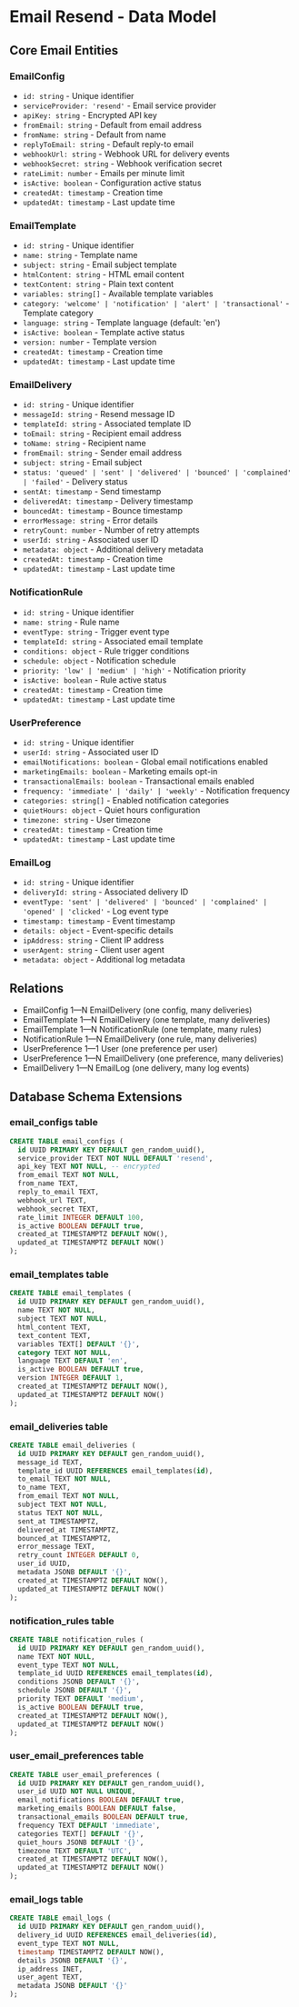 # Email Resend - Data Model

## Core Email Entities

### EmailConfig

- `id: string` - Unique identifier
- `serviceProvider: 'resend'` - Email service provider
- `apiKey: string` - Encrypted API key
- `fromEmail: string` - Default from email address
- `fromName: string` - Default from name
- `replyToEmail: string` - Default reply-to email
- `webhookUrl: string` - Webhook URL for delivery events
- `webhookSecret: string` - Webhook verification secret
- `rateLimit: number` - Emails per minute limit
- `isActive: boolean` - Configuration active status
- `createdAt: timestamp` - Creation time
- `updatedAt: timestamp` - Last update time

### EmailTemplate

- `id: string` - Unique identifier
- `name: string` - Template name
- `subject: string` - Email subject template
- `htmlContent: string` - HTML email content
- `textContent: string` - Plain text content
- `variables: string[]` - Available template variables
- `category: 'welcome' | 'notification' | 'alert' | 'transactional'` - Template category
- `language: string` - Template language (default: 'en')
- `isActive: boolean` - Template active status
- `version: number` - Template version
- `createdAt: timestamp` - Creation time
- `updatedAt: timestamp` - Last update time

### EmailDelivery

- `id: string` - Unique identifier
- `messageId: string` - Resend message ID
- `templateId: string` - Associated template ID
- `toEmail: string` - Recipient email address
- `toName: string` - Recipient name
- `fromEmail: string` - Sender email address
- `subject: string` - Email subject
- `status: 'queued' | 'sent' | 'delivered' | 'bounced' | 'complained' | 'failed'` - Delivery status
- `sentAt: timestamp` - Send timestamp
- `deliveredAt: timestamp` - Delivery timestamp
- `bouncedAt: timestamp` - Bounce timestamp
- `errorMessage: string` - Error details
- `retryCount: number` - Number of retry attempts
- `userId: string` - Associated user ID
- `metadata: object` - Additional delivery metadata
- `createdAt: timestamp` - Creation time
- `updatedAt: timestamp` - Last update time

### NotificationRule

- `id: string` - Unique identifier
- `name: string` - Rule name
- `eventType: string` - Trigger event type
- `templateId: string` - Associated email template
- `conditions: object` - Rule trigger conditions
- `schedule: object` - Notification schedule
- `priority: 'low' | 'medium' | 'high'` - Notification priority
- `isActive: boolean` - Rule active status
- `createdAt: timestamp` - Creation time
- `updatedAt: timestamp` - Last update time

### UserPreference

- `id: string` - Unique identifier
- `userId: string` - Associated user ID
- `emailNotifications: boolean` - Global email notifications enabled
- `marketingEmails: boolean` - Marketing emails opt-in
- `transactionalEmails: boolean` - Transactional emails enabled
- `frequency: 'immediate' | 'daily' | 'weekly'` - Notification frequency
- `categories: string[]` - Enabled notification categories
- `quietHours: object` - Quiet hours configuration
- `timezone: string` - User timezone
- `createdAt: timestamp` - Creation time
- `updatedAt: timestamp` - Last update time

### EmailLog

- `id: string` - Unique identifier
- `deliveryId: string` - Associated delivery ID
- `eventType: 'sent' | 'delivered' | 'bounced' | 'complained' | 'opened' | 'clicked'` - Log event type
- `timestamp: timestamp` - Event timestamp
- `details: object` - Event-specific details
- `ipAddress: string` - Client IP address
- `userAgent: string` - Client user agent
- `metadata: object` - Additional log metadata

## Relations

- EmailConfig 1—N EmailDelivery (one config, many deliveries)
- EmailTemplate 1—N EmailDelivery (one template, many deliveries)
- EmailTemplate 1—N NotificationRule (one template, many rules)
- NotificationRule 1—N EmailDelivery (one rule, many deliveries)
- UserPreference 1—1 User (one preference per user)
- UserPreference 1—N EmailDelivery (one preference, many deliveries)
- EmailDelivery 1—N EmailLog (one delivery, many log events)

## Database Schema Extensions

### email_configs table

```sql
CREATE TABLE email_configs (
  id UUID PRIMARY KEY DEFAULT gen_random_uuid(),
  service_provider TEXT NOT NULL DEFAULT 'resend',
  api_key TEXT NOT NULL, -- encrypted
  from_email TEXT NOT NULL,
  from_name TEXT,
  reply_to_email TEXT,
  webhook_url TEXT,
  webhook_secret TEXT,
  rate_limit INTEGER DEFAULT 100,
  is_active BOOLEAN DEFAULT true,
  created_at TIMESTAMPTZ DEFAULT NOW(),
  updated_at TIMESTAMPTZ DEFAULT NOW()
);
```

### email_templates table

```sql
CREATE TABLE email_templates (
  id UUID PRIMARY KEY DEFAULT gen_random_uuid(),
  name TEXT NOT NULL,
  subject TEXT NOT NULL,
  html_content TEXT,
  text_content TEXT,
  variables TEXT[] DEFAULT '{}',
  category TEXT NOT NULL,
  language TEXT DEFAULT 'en',
  is_active BOOLEAN DEFAULT true,
  version INTEGER DEFAULT 1,
  created_at TIMESTAMPTZ DEFAULT NOW(),
  updated_at TIMESTAMPTZ DEFAULT NOW()
);
```

### email_deliveries table

```sql
CREATE TABLE email_deliveries (
  id UUID PRIMARY KEY DEFAULT gen_random_uuid(),
  message_id TEXT,
  template_id UUID REFERENCES email_templates(id),
  to_email TEXT NOT NULL,
  to_name TEXT,
  from_email TEXT NOT NULL,
  subject TEXT NOT NULL,
  status TEXT NOT NULL,
  sent_at TIMESTAMPTZ,
  delivered_at TIMESTAMPTZ,
  bounced_at TIMESTAMPTZ,
  error_message TEXT,
  retry_count INTEGER DEFAULT 0,
  user_id UUID,
  metadata JSONB DEFAULT '{}',
  created_at TIMESTAMPTZ DEFAULT NOW(),
  updated_at TIMESTAMPTZ DEFAULT NOW()
);
```

### notification_rules table

```sql
CREATE TABLE notification_rules (
  id UUID PRIMARY KEY DEFAULT gen_random_uuid(),
  name TEXT NOT NULL,
  event_type TEXT NOT NULL,
  template_id UUID REFERENCES email_templates(id),
  conditions JSONB DEFAULT '{}',
  schedule JSONB DEFAULT '{}',
  priority TEXT DEFAULT 'medium',
  is_active BOOLEAN DEFAULT true,
  created_at TIMESTAMPTZ DEFAULT NOW(),
  updated_at TIMESTAMPTZ DEFAULT NOW()
);
```

### user_email_preferences table

```sql
CREATE TABLE user_email_preferences (
  id UUID PRIMARY KEY DEFAULT gen_random_uuid(),
  user_id UUID NOT NULL UNIQUE,
  email_notifications BOOLEAN DEFAULT true,
  marketing_emails BOOLEAN DEFAULT false,
  transactional_emails BOOLEAN DEFAULT true,
  frequency TEXT DEFAULT 'immediate',
  categories TEXT[] DEFAULT '{}',
  quiet_hours JSONB DEFAULT '{}',
  timezone TEXT DEFAULT 'UTC',
  created_at TIMESTAMPTZ DEFAULT NOW(),
  updated_at TIMESTAMPTZ DEFAULT NOW()
);
```

### email_logs table

```sql
CREATE TABLE email_logs (
  id UUID PRIMARY KEY DEFAULT gen_random_uuid(),
  delivery_id UUID REFERENCES email_deliveries(id),
  event_type TEXT NOT NULL,
  timestamp TIMESTAMPTZ DEFAULT NOW(),
  details JSONB DEFAULT '{}',
  ip_address INET,
  user_agent TEXT,
  metadata JSONB DEFAULT '{}'
);
